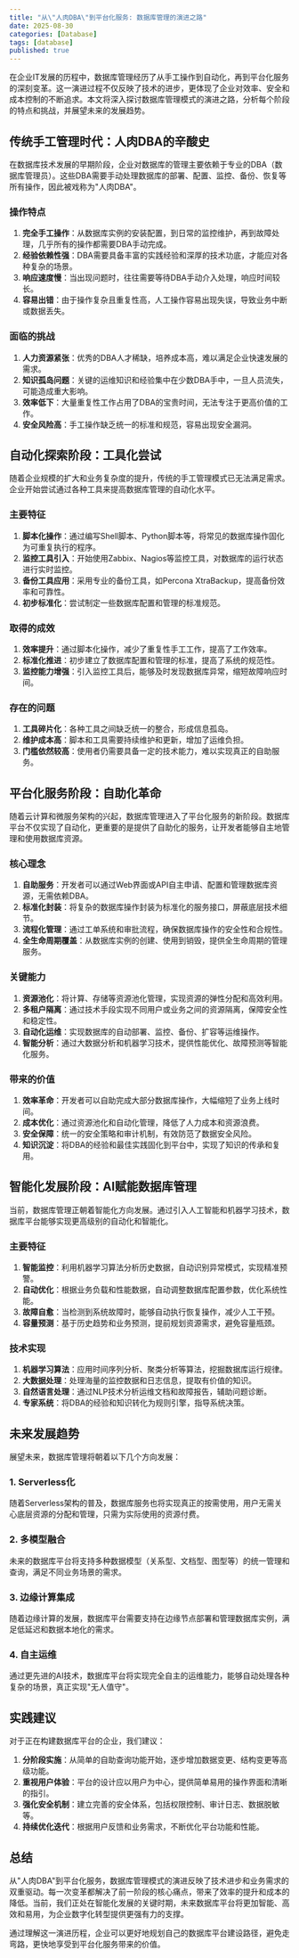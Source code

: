 ```yaml
---
title: "从\"人肉DBA\"到平台化服务: 数据库管理的演进之路"
date: 2025-08-30
categories: [Database]
tags: [database]
published: true
---
```

在企业IT发展的历程中，数据库管理经历了从手工操作到自动化，再到平台化服务的深刻变革。这一演进过程不仅反映了技术的进步，更体现了企业对效率、安全和成本控制的不断追求。本文将深入探讨数据库管理模式的演进之路，分析每个阶段的特点和挑战，并展望未来的发展趋势。

## 传统手工管理时代：人肉DBA的辛酸史

在数据库技术发展的早期阶段，企业对数据库的管理主要依赖于专业的DBA（数据库管理员）。这些DBA需要手动处理数据库的部署、配置、监控、备份、恢复等所有操作，因此被戏称为"人肉DBA"。

### 操作特点

1. **完全手工操作**：从数据库实例的安装配置，到日常的监控维护，再到故障处理，几乎所有的操作都需要DBA手动完成。
2. **经验依赖性强**：DBA需要具备丰富的实践经验和深厚的技术功底，才能应对各种复杂的场景。
3. **响应速度慢**：当出现问题时，往往需要等待DBA手动介入处理，响应时间较长。
4. **容易出错**：由于操作复杂且重复性高，人工操作容易出现失误，导致业务中断或数据丢失。

### 面临的挑战

1. **人力资源紧张**：优秀的DBA人才稀缺，培养成本高，难以满足企业快速发展的需求。
2. **知识孤岛问题**：关键的运维知识和经验集中在少数DBA手中，一旦人员流失，可能造成重大影响。
3. **效率低下**：大量重复性工作占用了DBA的宝贵时间，无法专注于更高价值的工作。
4. **安全风险高**：手工操作缺乏统一的标准和规范，容易出现安全漏洞。

## 自动化探索阶段：工具化尝试

随着企业规模的扩大和业务复杂度的提升，传统的手工管理模式已无法满足需求。企业开始尝试通过各种工具来提高数据库管理的自动化水平。

### 主要特征

1. **脚本化操作**：通过编写Shell脚本、Python脚本等，将常见的数据库操作固化为可重复执行的程序。
2. **监控工具引入**：开始使用Zabbix、Nagios等监控工具，对数据库的运行状态进行实时监控。
3. **备份工具应用**：采用专业的备份工具，如Percona XtraBackup，提高备份效率和可靠性。
4. **初步标准化**：尝试制定一些数据库配置和管理的标准规范。

### 取得的成效

1. **效率提升**：通过脚本化操作，减少了重复性手工工作，提高了工作效率。
2. **标准化推进**：初步建立了数据库配置和管理的标准，提高了系统的规范性。
3. **监控能力增强**：引入监控工具后，能够及时发现数据库异常，缩短故障响应时间。

### 存在的问题

1. **工具碎片化**：各种工具之间缺乏统一的整合，形成信息孤岛。
2. **维护成本高**：脚本和工具需要持续维护和更新，增加了运维负担。
3. **门槛依然较高**：使用者仍需要具备一定的技术能力，难以实现真正的自助服务。

## 平台化服务阶段：自助化革命

随着云计算和微服务架构的兴起，数据库管理进入了平台化服务的新阶段。数据库平台不仅实现了自动化，更重要的是提供了自助化的服务，让开发者能够自主地管理和使用数据库资源。

### 核心理念

1. **自助服务**：开发者可以通过Web界面或API自主申请、配置和管理数据库资源，无需依赖DBA。
2. **标准化封装**：将复杂的数据库操作封装为标准化的服务接口，屏蔽底层技术细节。
3. **流程化管理**：通过工单系统和审批流程，确保数据库操作的安全性和合规性。
4. **全生命周期覆盖**：从数据库实例的创建、使用到销毁，提供全生命周期的管理服务。

### 关键能力

1. **资源池化**：将计算、存储等资源池化管理，实现资源的弹性分配和高效利用。
2. **多租户隔离**：通过技术手段实现不同用户或业务之间的资源隔离，保障安全性和稳定性。
3. **自动化运维**：实现数据库的自动部署、监控、备份、扩容等运维操作。
4. **智能分析**：通过大数据分析和机器学习技术，提供性能优化、故障预测等智能化服务。

### 带来的价值

1. **效率革命**：开发者可以自助完成大部分数据库操作，大幅缩短了业务上线时间。
2. **成本优化**：通过资源池化和自动化管理，降低了人力成本和资源浪费。
3. **安全保障**：统一的安全策略和审计机制，有效防范了数据安全风险。
4. **知识沉淀**：将DBA的经验和最佳实践固化到平台中，实现了知识的传承和复用。

## 智能化发展阶段：AI赋能数据库管理

当前，数据库管理正朝着智能化方向发展。通过引入人工智能和机器学习技术，数据库平台能够实现更高级别的自动化和智能化。

### 主要特征

1. **智能监控**：利用机器学习算法分析历史数据，自动识别异常模式，实现精准预警。
2. **自动优化**：根据业务负载和性能数据，自动调整数据库配置参数，优化系统性能。
3. **故障自愈**：当检测到系统故障时，能够自动执行恢复操作，减少人工干预。
4. **容量预测**：基于历史趋势和业务预测，提前规划资源需求，避免容量瓶颈。

### 技术实现

1. **机器学习算法**：应用时间序列分析、聚类分析等算法，挖掘数据库运行规律。
2. **大数据处理**：处理海量的监控数据和日志信息，提取有价值的知识。
3. **自然语言处理**：通过NLP技术分析运维文档和故障报告，辅助问题诊断。
4. **专家系统**：将DBA的经验和知识转化为规则引擎，指导系统决策。

## 未来发展趋势

展望未来，数据库管理将朝着以下几个方向发展：

### 1. Serverless化

随着Serverless架构的普及，数据库服务也将实现真正的按需使用，用户无需关心底层资源的分配和管理，只需为实际使用的资源付费。

### 2. 多模型融合

未来的数据库平台将支持多种数据模型（关系型、文档型、图型等）的统一管理和查询，满足不同业务场景的需求。

### 3. 边缘计算集成

随着边缘计算的发展，数据库平台需要支持在边缘节点部署和管理数据库实例，满足低延迟和数据本地化的需求。

### 4. 自主运维

通过更先进的AI技术，数据库平台将实现完全自主的运维能力，能够自动处理各种复杂的场景，真正实现"无人值守"。

## 实践建议

对于正在构建数据库平台的企业，我们建议：

1. **分阶段实施**：从简单的自助查询功能开始，逐步增加数据变更、结构变更等高级功能。
2. **重视用户体验**：平台的设计应以用户为中心，提供简单易用的操作界面和清晰的指引。
3. **强化安全机制**：建立完善的安全体系，包括权限控制、审计日志、数据脱敏等。
4. **持续优化迭代**：根据用户反馈和业务需求，不断优化平台功能和性能。

## 总结

从"人肉DBA"到平台化服务，数据库管理模式的演进反映了技术进步和业务需求的双重驱动。每一次变革都解决了前一阶段的核心痛点，带来了效率的提升和成本的降低。当前，我们正处在智能化发展的关键时期，未来数据库平台将更加智能、高效和易用，为企业数字化转型提供更强有力的支撑。

通过理解这一演进历程，企业可以更好地规划自己的数据库平台建设路径，避免走弯路，更快地享受到平台化服务带来的价值。